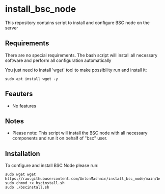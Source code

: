 # install_bsc_node
This repository contains script to install and configure BSC node on the server

## Requirements
There are no special requirements. The bash script will install all necessary software and perform all configuration automatically

You just need to install 'wget' tool to make possibility run and install it:
```
sudo apt install wget -y
```

## Feauters
- No features

## Notes
- Please note: This script will install the BSC node with all necessary components and run it on behalf of "bsc" user.
 
## Installation
To configure and install BSC Node please run:
```
sudo wget wget https://raw.githubusercontent.com/AntonMashnin/install_bsc_node/main/bscinstall.sh
sudo chmod +x bscinstall.sh
sudo ./bscinstall.sh
```
